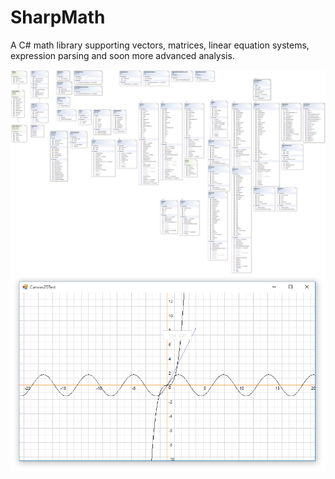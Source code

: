 # SharpMath
A C# math library supporting vectors, matrices, linear equation systems, expression parsing and soon more advanced analysis.

![Class Diagramm](https://github.com/ProgTrade/SharpMath/blob/master/SharpMath.png)
![Canvas2D](https://github.com/ProgTrade/SharpMath/blob/master/Canvas2D.png)
